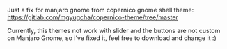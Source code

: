 Just a fix for manjaro gnome from copernico gnome shell theme: https://gitlab.com/mgyugcha/copernico-theme/tree/master

Currently, this themes not work with slider and the buttons are not custom on Manjaro Gnome, so i've fixed it, feel free to download and change it :)
